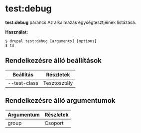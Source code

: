 # test:debug
**test:debug** parancs Az alkalmazás egységtesztjeinek listázása.

**Használat:**
```
$ drupal test:debug [arguments] [options] 
$ td  
```

## Rendelkezésre álló beállítások
Beállítás | Részletek
-------|-------------
--test-class | Tesztosztály

## Rendelkezésre álló argumentumok
Argumentum | Részletek
---------|-------------
group | Csoport

